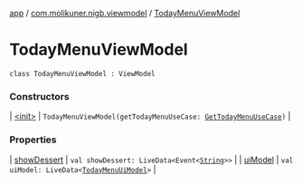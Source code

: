 [app](../../index.md) / [com.molikuner.nigb.viewmodel](../index.md) / [TodayMenuViewModel](./index.md)

# TodayMenuViewModel

`class TodayMenuViewModel : ViewModel`

### Constructors

| [&lt;init&gt;](-init-.md) | `TodayMenuViewModel(getTodayMenuUseCase: `[`GetTodayMenuUseCase`](../../com.molikuner.nigb.domain.usecases/-get-today-menu-use-case/index.md)`)` |

### Properties

| [showDessert](show-dessert.md) | `val showDessert: LiveData<Event<`[`String`](https://kotlinlang.org/api/latest/jvm/stdlib/kotlin/-string/index.html)`>>` |
| [uiModel](ui-model.md) | `val uiModel: LiveData<`[`TodayMenuUiModel`](../-today-menu-ui-model/index.md)`>` |

